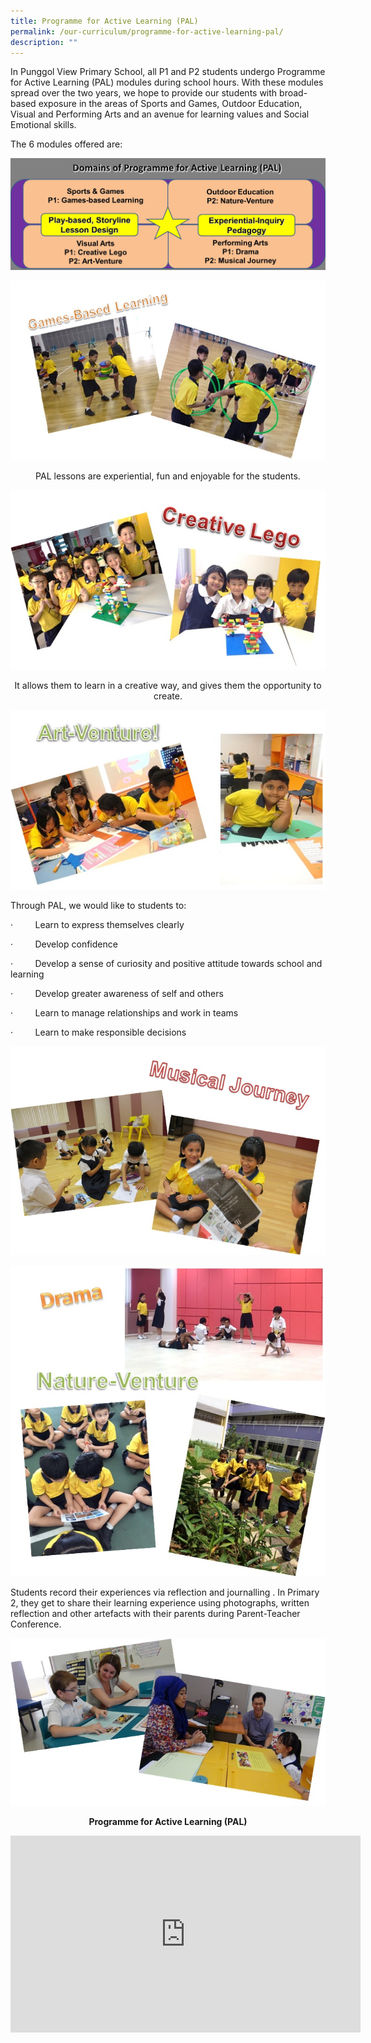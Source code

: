 ```yaml
---
title: Programme for Active Learning (PAL)
permalink: /our-curriculum/programme-for-active-learning-pal/
description: ""
---
```

In Punggol View Primary School, all P1 and P2 students undergo Programme for Active Learning (PAL) modules during school hours. With these modules spread over the two years, we hope to provide our students with broad-based exposure in the areas of Sports and Games, Outdoor Education, Visual and Performing Arts and an avenue for learning values and Social Emotional skills.

The 6 modules offered are:

![Domains of Programme for Active Learning (PAL)](/images/Domains%20of%20Programme%20for%20Active%20Learning%20(PAL).jpg)

![Programme for Active Learning (PAL)](/images/PAL1.jpg)

<p style="text-align:center;">PAL lessons are experiential, fun and enjoyable for the students.</p>

![Programme for Active Learning (PAL)](/images/PAL2.jpg)

<p style="text-align:center;">It allows them to learn in a creative way, and gives them the opportunity to create.</p>

![Programme for Active Learning (PAL)](/images/PAL3.jpg)

Through PAL, we would like to students to:

·         Learn to express themselves clearly

·         Develop confidence

·         Develop a sense of curiosity and positive attitude towards school and learning

·         Develop greater awareness of self and others

·         Learn to manage relationships and work in teams

·         Learn to make responsible decisions

![Programme for Active Learning (PAL)](/images/PAL4.jpg)

![Programme for Active Learning (PAL)](/images/PAL5.jpg)

Students record their experiences via reflection and journalling . In Primary 2, they get to share their learning experience using photographs, written reflection and other artefacts with their parents during Parent-Teacher Conference.

![Programme for Active Learning (PAL)](/images/PAL6.jpg)

<p style="text-align:center;"> <strong>Programme for Active Learning (PAL)</strong></p>

<iframe width="560" height="315" src="https://www.youtube.com/embed/eSCrggjVZVM" title="YouTube video player" frameborder="0" allow="accelerometer; autoplay; clipboard-write; encrypted-media; gyroscope; picture-in-picture" allowfullscreen></iframe>